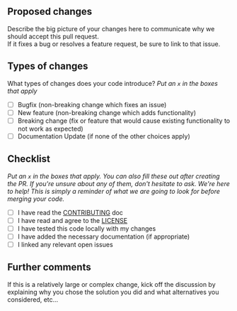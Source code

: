 ## Proposed changes

Describe the big picture of your changes here to communicate why we should accept this pull request.  
If it fixes a bug or resolves a feature request, be sure to link to that issue.

## Types of changes

What types of changes does your code introduce? _Put an `x` in the boxes that apply_

- [ ] Bugfix (non-breaking change which fixes an issue)
- [ ] New feature (non-breaking change which adds functionality)
- [ ] Breaking change (fix or feature that would cause existing functionality to not work as expected)
- [ ] Documentation Update (if none of the other choices apply)

## Checklist

_Put an `x` in the boxes that apply. You can also fill these out after creating the PR. If you're unsure about any of them, don't hesitate to ask. We're here to help! This is simply a reminder of what we are going to look for before merging your code._

- [ ] I have read the [CONTRIBUTING](https://github.com/Fluufff/Platyplus2/blob/main/CONTRIBUTING.md) doc
- [ ] I have read and agree to the [LICENSE](https://github.com/Fluufff/Platyplus2/blob/main/LICENSE)
- [ ] I have tested this code locally with my changes
- [ ] I have added the necessary documentation (if appropriate)
- [ ] I linked any relevant open issues

## Further comments

If this is a relatively large or complex change, kick off the discussion by explaining why you chose the solution you did and what alternatives you considered, etc...